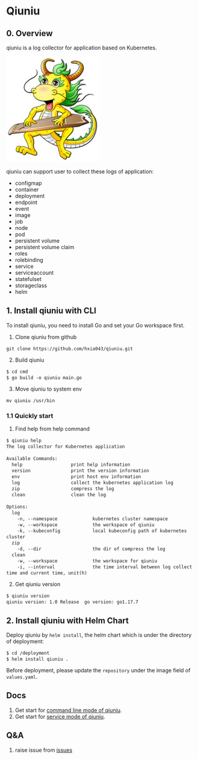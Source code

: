 # Qiuniu

## 0. Overview

qiuniu is a log collector for application based on Kubernetes.

![avatar](./image/qiuniu.png)

qiuniu can support user to collect these logs of application:
- configmap
- container
- deployment
- endpoint
- event
- image
- job
- node
- pod
- persistent volume
- persistent volume claim
- roles
- rolebinding
- service
- serviceaccount
- statefulset
- storageclass
- helm

## 1. Install qiuniu with CLI
To install qiuniu, you need to install Go and set your Go workspace first.

1. Clone qiuniu from github
```
git clone https://github.com/hxia043/qiuniu.git
```

2. Build qiuniu
```
$ cd cmd
$ go build -o qiuniu main.go
```

3. Move qiuniu to system env
```
mv qiuniu /usr/bin
```

### 1.1 Quickly start
1. Find help from help command
```
$ qiuniu help
The log collector for Kubernetes application

Available Commands:
  help                  print help information
  version               print the version information
  env                   print host env information
  log                   collect the kubernetes application log
  zip                   compress the log
  clean                 clean the log

Options:
  log
    -n, --namespace             kubernetes cluster namespace
    -w, --workspace             the workspace of qiuniu
    -k, --kubeconfig            local kubeconfig path of kubernetes cluster
  zip
    -d, --dir                   the dir of compress the log
  clean
    -w, --workspace             the workspace for qiuniu
    -i, --interval              the time interval between log collect time and current time, unit(h)
```

2. Get qiuniu version
```
$ qiuniu version
qiuniu version: 1.0 Release  go version: go1.17.7
```

## 2. Install qiuniu with Helm Chart
Deploy qiuniu by `helm install`, the helm chart which is under the directory of deployment:
```
$ cd /deployment
$ helm install qiuniu .
```

Before deployment, please update the `repository` under the image field of `values.yaml`.

## Docs
1. Get start for [command line mode of qiuniu](https://github.com/hxia043/qiuniu/blob/main/docs/Using%20qiuniu%20with%20command%20line.md).
2. Get start for [service mode of qiuniu](https://github.com/hxia043/qiuniu/blob/main/docs/Using%20qiuniu%20with%20container.md).

## Q&A
1. raise issue from [issues](https://github.com/hxia043/qiuniu/issues)
